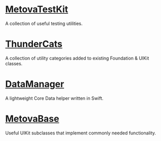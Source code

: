 # [MetovaTestKit](https://github.com/metova/MetovaTestKit)
A collection of useful testing utilities.

# [ThunderCats](https://github.com/metova/ThunderCats)
A collection of utility categories added to existing Foundation & UIKit classes.

# [DataManager](https://github.com/metova/DataManager)
A lightweight Core Data helper written in Swift.

# [MetovaBase](https://github.com/metova/MetovaBase)
Useful UIKit subclasses that implement commonly needed functionality.
